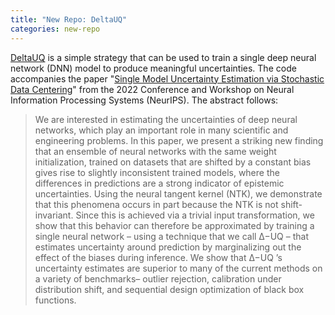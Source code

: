 ```yaml
---
title: "New Repo: DeltaUQ"
categories: new-repo
---
```


[DeltaUQ](https://github.com/LLNL/DeltaUQ) is a simple strategy that can be used to train a single deep neural network (DNN) model to produce meaningful uncertainties. The code accompanies the paper "[Single Model Uncertainty Estimation via Stochastic Data Centering](https://arxiv.org/pdf/2207.07235.pdf)" from the 2022 Conference and Workshop on Neural Information Processing Systems (NeurIPS). The abstract follows:

> We are interested in estimating the uncertainties of deep neural networks, which play an important role in many scientific and engineering problems. In this paper, we present a striking new finding that an ensemble of neural networks with the same weight initialization, trained on datasets that are shifted by a constant bias gives rise to slightly inconsistent trained models, where the differences in predictions are a strong indicator of epistemic uncertainties. Using the neural tangent kernel (NTK), we demonstrate that this phenomena occurs in part because the NTK is not shift-invariant. Since this is achieved via a trivial input transformation, we show that this behavior can therefore be approximated by training a single neural network – using a technique that we call ∆−UQ – that estimates uncertainty around prediction by marginalizing out the effect of the biases during inference. We show that ∆−UQ ’s uncertainty estimates are superior to many of the current methods on a variety of benchmarks– outlier rejection, calibration under distribution shift, and sequential design optimization of black box functions.
